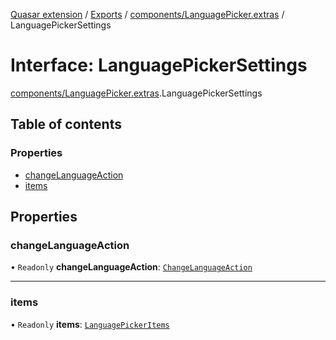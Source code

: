 [Quasar extension](../index.md) / [Exports](../modules.md) / [components/LanguagePicker.extras](../modules/components_LanguagePicker_extras.md) / LanguagePickerSettings

# Interface: LanguagePickerSettings

[components/LanguagePicker.extras](../modules/components_LanguagePicker_extras.md).LanguagePickerSettings

## Table of contents

### Properties

- [changeLanguageAction](components_LanguagePicker_extras.LanguagePickerSettings.md#changelanguageaction)
- [items](components_LanguagePicker_extras.LanguagePickerSettings.md#items)

## Properties

### changeLanguageAction

• `Readonly` **changeLanguageAction**: [`ChangeLanguageAction`](components_LanguagePicker_extras.ChangeLanguageAction.md)

___

### items

• `Readonly` **items**: [`LanguagePickerItems`](../modules/components_LanguagePicker_extras.md#languagepickeritems)
